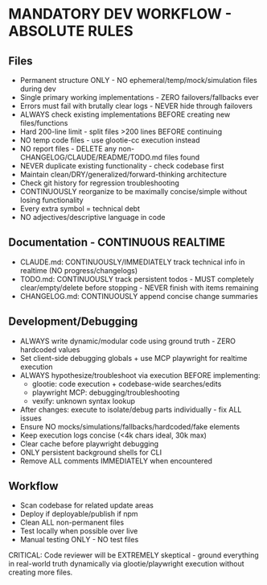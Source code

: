 # MANDATORY DEV WORKFLOW - ABSOLUTE RULES

## Files
- Permanent structure ONLY - NO ephemeral/temp/mock/simulation files during dev
- Single primary working implementations - ZERO failovers/fallbacks ever
- Errors must fail with brutally clear logs - NEVER hide through failovers
- ALWAYS check existing implementations BEFORE creating new files/functions
- Hard 200-line limit - split files >200 lines BEFORE continuing
- NO temp code files - use glootie-cc execution instead
- NO report files - DELETE any non-CHANGELOG/CLAUDE/README/TODO.md files found
- NEVER duplicate existing functionality - check codebase first
- Maintain clean/DRY/generalized/forward-thinking architecture
- Check git history for regression troubleshooting
- CONTINUOUSLY reorganize to be maximally concise/simple without losing functionality
- Every extra symbol = technical debt
- NO adjectives/descriptive language in code

## Documentation - CONTINUOUS REALTIME
- CLAUDE.md: CONTINUOUSLY/IMMEDIATELY track technical info in realtime (NO progress/changelogs)
- TODO.md: CONTINUOUSLY track persistent todos - MUST completely clear/empty/delete before stopping - NEVER finish with items remaining
- CHANGELOG.md: CONTINUOUSLY append concise change summaries

## Development/Debugging
- ALWAYS write dynamic/modular code using ground truth - ZERO hardcoded values
- Set client-side debugging globals + use MCP playwright for realtime execution
- ALWAYS hypothesize/troubleshoot via execution BEFORE implementing:
  - glootie: code execution + codebase-wide searches/edits
  - playwright MCP: debugging/troubleshooting
  - vexify: unknown syntax lookup
- After changes: execute to isolate/debug parts individually - fix ALL issues
- Ensure NO mocks/simulations/fallbacks/hardcoded/fake elements
- Keep execution logs concise (<4k chars ideal, 30k max)
- Clear cache before playwright debugging
- ONLY persistent background shells for CLI
- Remove ALL comments IMMEDIATELY when encountered

## Workflow
- Scan codebase for related update areas
- Deploy if deployable/publish if npm
- Clean ALL non-permanent files
- Test locally when possible over live
- Manual testing ONLY - NO test files

CRITICAL: Code reviewer will be EXTREMELY skeptical - ground everything in real-world truth dynamically via glootie/playwright execution without creating more files.
